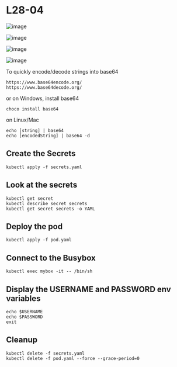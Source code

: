 # L28-04

![image](https://github.com/user-attachments/assets/e6bae740-be26-40af-b2c9-21f72635d105)

![image](https://github.com/user-attachments/assets/03e78dfd-541b-4002-ae1f-244beea57d9e)

![image](https://github.com/user-attachments/assets/e24df123-eb4c-4fc1-97ee-188049c51650)

![image](https://github.com/user-attachments/assets/53d53dc2-f672-4181-9047-3a2a88d73838)

To quickly encode/decode strings into base64

    https://www.base64encode.org/
    https://www.base64decode.org/

or on Windows, install base64

    choco install base64

on Linux/Mac

    echo [string] | base64
    echo [encodedString] | base64 -d

## Create the Secrets

    kubectl apply -f secrets.yaml

## Look at the secrets

    kubectl get secret
    kubectl describe secret secrets
    kubectl get secret secrets -o YAML

## Deploy the pod

    kubectl apply -f pod.yaml

## Connect to the Busybox

    kubectl exec mybox -it -- /bin/sh

## Display the USERNAME and PASSWORD env variables

    echo $USERNAME
    echo $PASSWORD
    exit

## Cleanup

    kubectl delete -f secrets.yaml
    kubectl delete -f pod.yaml --force --grace-period=0
